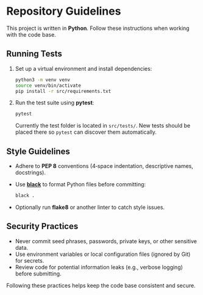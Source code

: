 # Repository Guidelines

This project is written in **Python**. Follow these instructions when working with the code base.

## Running Tests

1. Set up a virtual environment and install dependencies:

   ```bash
   python3 -m venv venv
   source venv/bin/activate
   pip install -r src/requirements.txt
   ```

2. Run the test suite using **pytest**:

   ```bash
   pytest
   ```

   Currently the test folder is located in `src/tests/`. New tests should be placed there so `pytest` can discover them automatically.

## Style Guidelines

- Adhere to **PEP 8** conventions (4‑space indentation, descriptive names, docstrings).
- Use [**black**](https://black.readthedocs.io/) to format Python files before committing:

  ```bash
  black .
  ```

- Optionally run **flake8** or another linter to catch style issues.

## Security Practices

- Never commit seed phrases, passwords, private keys, or other sensitive data.
- Use environment variables or local configuration files (ignored by Git) for secrets.
- Review code for potential information leaks (e.g., verbose logging) before submitting.

Following these practices helps keep the code base consistent and secure.
